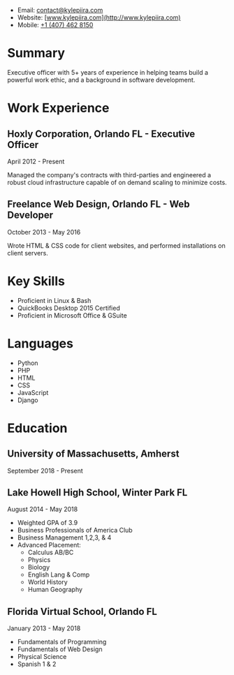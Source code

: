 *   Email: [contact@kylepiira.com](mailto:contact@kylepiira.com)
*   Website: [www.kylepiira.com](http://www.kylepiira.com)
*   Mobile: [+1 (407) 462 8150](tel:4074628150)

# Summary

Executive officer with 5+ years of experience in helping teams build a powerful work ethic, and a background in software development.

# Work Experience


## **Hoxly Corporation,** Orlando FL - Executive Officer

April 2012 - Present

Managed the company's contracts with third-parties and engineered a robust cloud infrastructure capable of on demand scaling to minimize costs.


## **Freelance Web Design,** Orlando FL - Web Developer

October 2013 - May 2016

Wrote HTML & CSS code for client websites, and performed installations on client servers.

# Key Skills

*   Proficient in Linux & Bash
*   QuickBooks Desktop 2015 Certified
*   Proficient in Microsoft Office & GSuite

# Languages

*   Python
*   PHP
*   HTML
*   CSS
*   JavaScript
*   Django

# Education

## **University of Massachusetts,** Amherst

September 2018 - Present

## **Lake Howell High School,** Winter Park FL

August 2014 - May 2018

*   Weighted GPA of 3.9
*   Business Professionals of America Club
*   Business Management 1,2,3, & 4
*   Advanced Placement:
    *   Calculus AB/BC
    *   Physics
    *   Biology
    *   English Lang & Comp
    *   World History
    *   Human Geography

## **Florida Virtual School,** Orlando FL

January 2013 - May 2018

*   Fundamentals of Programming
*   Fundamentals of Web Design
*   Physical Science
*   Spanish 1 & 2
